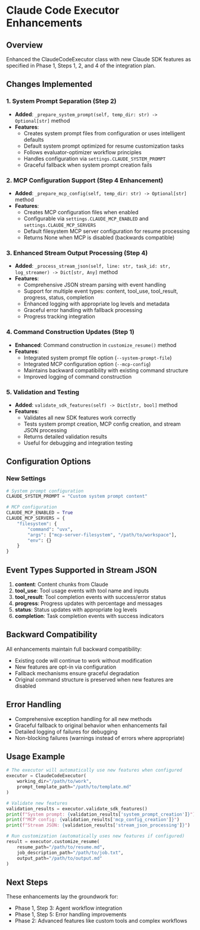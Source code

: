 # Claude Code Executor Enhancements

## Overview
Enhanced the ClaudeCodeExecutor class with new Claude SDK features as specified in Phase 1, Steps 1, 2, and 4 of the integration plan.

## Changes Implemented

### 1. System Prompt Separation (Step 2)
- **Added**: `_prepare_system_prompt(self, temp_dir: str) -> Optional[str]` method
- **Features**:
  - Creates system prompt files from configuration or uses intelligent defaults
  - Default system prompt optimized for resume customization tasks
  - Follows evaluator-optimizer workflow principles
  - Handles configuration via `settings.CLAUDE_SYSTEM_PROMPT`
  - Graceful fallback when system prompt creation fails

### 2. MCP Configuration Support (Step 4 Enhancement)
- **Added**: `_prepare_mcp_config(self, temp_dir: str) -> Optional[str]` method
- **Features**:
  - Creates MCP configuration files when enabled
  - Configurable via `settings.CLAUDE_MCP_ENABLED` and `settings.CLAUDE_MCP_SERVERS`
  - Default filesystem MCP server configuration for resume processing
  - Returns None when MCP is disabled (backwards compatible)

### 3. Enhanced Stream Output Processing (Step 4)
- **Added**: `_process_stream_json(self, line: str, task_id: str, log_streamer) -> Dict[str, Any]` method
- **Features**:
  - Comprehensive JSON stream parsing with event handling
  - Support for multiple event types: content, tool_use, tool_result, progress, status, completion
  - Enhanced logging with appropriate log levels and metadata
  - Graceful error handling with fallback processing
  - Progress tracking integration

### 4. Command Construction Updates (Step 1)
- **Enhanced**: Command construction in `customize_resume()` method
- **Features**:
  - Integrated system prompt file option (`--system-prompt-file`)
  - Integrated MCP configuration option (`--mcp-config`)
  - Maintains backward compatibility with existing command structure
  - Improved logging of command construction

### 5. Validation and Testing
- **Added**: `validate_sdk_features(self) -> Dict[str, bool]` method
- **Features**:
  - Validates all new SDK features work correctly
  - Tests system prompt creation, MCP config creation, and stream JSON processing
  - Returns detailed validation results
  - Useful for debugging and integration testing

## Configuration Options

### New Settings
```python
# System prompt configuration
CLAUDE_SYSTEM_PROMPT = "Custom system prompt content"

# MCP configuration  
CLAUDE_MCP_ENABLED = True
CLAUDE_MCP_SERVERS = {
    "filesystem": {
        "command": "uvx",
        "args": ["mcp-server-filesystem", "/path/to/workspace"],
        "env": {}
    }
}
```

## Event Types Supported in Stream JSON

1. **content**: Content chunks from Claude
2. **tool_use**: Tool usage events with tool name and inputs
3. **tool_result**: Tool completion events with success/error status
4. **progress**: Progress updates with percentage and messages
5. **status**: Status updates with appropriate log levels
6. **completion**: Task completion events with success indicators

## Backward Compatibility

All enhancements maintain full backward compatibility:
- Existing code will continue to work without modification
- New features are opt-in via configuration
- Fallback mechanisms ensure graceful degradation
- Original command structure is preserved when new features are disabled

## Error Handling

- Comprehensive exception handling for all new methods
- Graceful fallback to original behavior when enhancements fail
- Detailed logging of failures for debugging
- Non-blocking failures (warnings instead of errors where appropriate)

## Usage Example

```python
# The executor will automatically use new features when configured
executor = ClaudeCodeExecutor(
    working_dir="/path/to/work",
    prompt_template_path="/path/to/template.md"
)

# Validate new features
validation_results = executor.validate_sdk_features()
print(f"System prompt: {validation_results['system_prompt_creation']}")
print(f"MCP config: {validation_results['mcp_config_creation']}")
print(f"Stream JSON: {validation_results['stream_json_processing']}")

# Run customization (automatically uses new features if configured)
result = executor.customize_resume(
    resume_path="/path/to/resume.md",
    job_description_path="/path/to/job.txt", 
    output_path="/path/to/output.md"
)
```

## Next Steps

These enhancements lay the groundwork for:
- Phase 1, Step 3: Agent workflow integration  
- Phase 1, Step 5: Error handling improvements
- Phase 2: Advanced features like custom tools and complex workflows